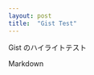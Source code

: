```yaml
---
layout: post
title:  "Gist Test"
---
```


Gist のハイライトテスト

<script src="https://gist.github.com/stmy/49c0bfbd337c32f0bd8eabb910b5aedb.js"></script>

Markdown

<script src="https://gist.github.com/stmy/5aa45f635bae6b0f2071548cd7fd69fc.js"></script>
